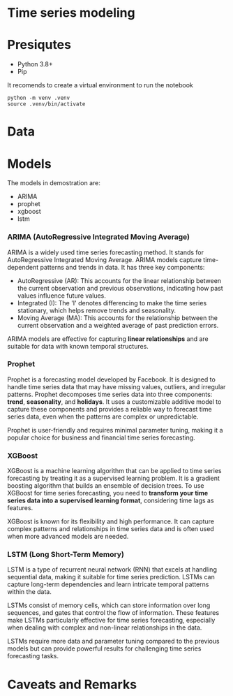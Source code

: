 # Time series modeling

# Presiqutes

* Python 3.8+
* Pip 

It recomends to create a virtual environment to run the notebook

```shell
python -m venv .venv
source .venv/bin/activate
```

# Data


# Models
The models in demostration are:
* ARIMA
* prophet
* xgboost
* lstm

### ARIMA (AutoRegressive Integrated Moving Average)

ARIMA is a widely used time series forecasting method. It stands for AutoRegressive Integrated Moving Average. ARIMA models capture time-dependent patterns and trends in data. It has three key components:

- AutoRegressive (AR): This accounts for the linear relationship between the current observation and previous observations, indicating how past values influence future values.
- Integrated (I): The 'I' denotes differencing to make the time series stationary, which helps remove trends and seasonality.
- Moving Average (MA): This accounts for the relationship between the current observation and a weighted average of past prediction errors.

ARIMA models are effective for capturing **linear relationships** and are suitable for data with known temporal structures.

### Prophet

Prophet is a forecasting model developed by Facebook. It is designed to handle time series data that may have missing values, outliers, and irregular patterns. Prophet decomposes time series data into three components: **trend**, **seasonality**, and **holidays**. It uses a customizable additive model to capture these components and provides a reliable way to forecast time series data, even when the patterns are complex or unpredictable.

Prophet is user-friendly and requires minimal parameter tuning, making it a popular choice for business and financial time series forecasting.

### XGBoost

XGBoost is a machine learning algorithm that can be applied to time series forecasting by treating it as a supervised learning problem. It is a gradient boosting algorithm that builds an ensemble of decision trees. To use XGBoost for time series forecasting, you need to **transform your time series data into a supervised learning format**, considering time lags as features.

XGBoost is known for its flexibility and high performance. It can capture complex patterns and relationships in time series data and is often used when more advanced models are needed.

### LSTM (Long Short-Term Memory)

LSTM is a type of recurrent neural network (RNN) that excels at handling sequential data, making it suitable for time series prediction. LSTMs can capture long-term dependencies and learn intricate temporal patterns within the data.

LSTMs consist of memory cells, which can store information over long sequences, and gates that control the flow of information. These features make LSTMs particularly effective for time series forecasting, especially when dealing with complex and non-linear relationships in the data.

LSTMs require more data and parameter tuning compared to the previous models but can provide powerful results for challenging time series forecasting tasks.


# Caveats and Remarks






